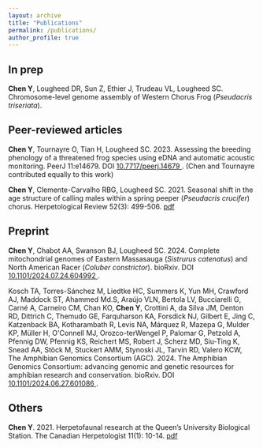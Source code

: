 ```yaml
---
layout: archive
title: "Publications"
permalink: /publications/
author_profile: true
---
```


## In prep

  **Chen Y**, Lougheed DR, Sun Z, Ethier J, Trudeau VL, Lougheed SC. Chromosome-level genome assembly of Western Chorus Frog (*Pseudacris triseriata*).

## Peer-reviewed articles
  **Chen Y**, Tournayre O, Tian H, Lougheed SC. 2023. Assessing the breeding phenology of a threatened frog species using eDNA and automatic acoustic monitoring. PeerJ 11:e14679. DOI <a href="https://peerj.com/articles/14679/"> 10.7717/peerj.14679 </a>. (Chen and Tournayre contributed equally to this work)

  **Chen Y**, Clemente-Carvalho RBG, Lougheed SC. 2021. Seasonal shift in the age structure of calling males within a spring peeper (<i>Pseudacris crucifer</i>) chorus. Herpetological Review 52(3): 499-506. [pdf](https://YingChen94.github.io/files/Chen.etal.2021.pdf)

## Preprint
  **Chen Y**, Chabot AA, Swanson BJ, Lougheed SC. 2024. Complete mitochondrial genomes of Eastern Massasauga (<i>Sistrurus catenatus</i>) and North American Racer (<i>Coluber constrictor</i>). bioRxiv. DOI <a href="https://doi.org/10.1101/2024.07.24.604992"> 10.1101/2024.07.24.604992 </a>. 
  
  Kosch TA, Torres-Sánchez M, Liedtke HC, Summers K, Yun MH, Crawford AJ, Maddock ST, Ahammed Md.S, Araújo VLN, Bertola LV, Bucciarelli G, Carné A, Carneiro CM, Chan KO, **Chen Y**, Crottini A, da Silva JM, Denton RD, Dittrich C, Themudo GE, Farquharson KA, Forsdick NJ, Gilbert E, Jing C, Katzenback BA, Kotharambath R, Levis NA, Márquez R, Mazepa G, Mulder KP, Müller H, O'Connell MJ, Orozco-terWengel P, Palomar G, Petzold A, Pfennig DW, Pfennig KS, Reichert MS, Robert J, Scherz MD, Siu-Ting K, Snead AA, Stöck M, Stuckert AMM, Stynoski JL, Tarvin RD, Valero KCW, The Amphibian Genomics Consortium (AGC). 2024. The Amphibian Genomics Consortium: advancing genomic and genetic resources for amphibian research and conservation. bioRxiv. DOI <a href="https://doi.org/10.1101/2024.06.27.601086"> 10.1101/2024.06.27.601086 </a>.

## Others
  **Chen Y**. 2021. Herpetofaunal research at the Queen’s University Biological Station. The Canadian Herpetologist 11(1): 10-14. [pdf](https://YingChen94.github.io/files/QUBS-herps.pdf)








